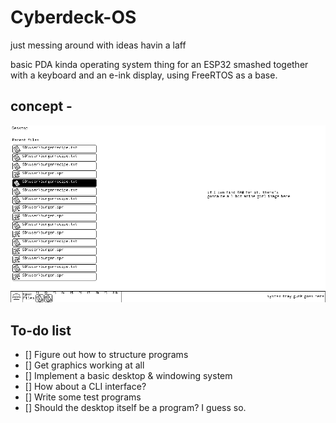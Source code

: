 # Cyberdeck-OS
just messing around with ideas
havin a laff

basic PDA kinda operating system thing for an ESP32 smashed together with a keyboard and an e-ink display, using FreeRTOS as a base.

## concept - 

![Mockup1](/assets/mockup.png)

## To-do list
- [] Figure out how to structure programs
- [] Get graphics working at all
- [] Implement a basic desktop & windowing system
- [] How about a CLI interface?
- [] Write some test programs
- [] Should the desktop itself be a program? I guess so.
